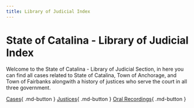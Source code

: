 ```yaml
---
title: Library of Judicial Index
---
```

# State of Catalina - Library of Judicial Index
Welcome to the State of Catalina - Library of Judicial Section, in here you can find all cases related to State of Catalina, Town of Anchorage, and Town of Fairbanks alongwith a history of justices who serve the court in all three government.

[Cases](#){ .md-button }
[Justices](#){ .md-button }
[Oral Recordings](#){ .md-button }

